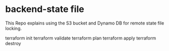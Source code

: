# backend-state file

This Repo explains using the S3 bucket and Dynamo DB for remote state file locking.

terraform init
terraform validate
terraform plan
terraform apply
terraform destroy

